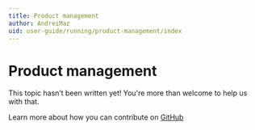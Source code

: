 ```yaml
---
title: Product management
author: AndreiMaz
uid: user-guide/running/product-management/index
---
```

# Product management

This topic hasn’t been written yet! You're more than welcome to help us with that.

Learn more about how you can contribute on [GitHub](https://github.com/nopSolutions/nopCommerce-Docs/blob/master/CONTRIBUTING.md)